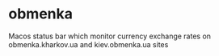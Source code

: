 # obmenka
Macos status bar which monitor currency exchange rates on obmenka.kharkov.ua and kiev.obmenka.ua sites 
